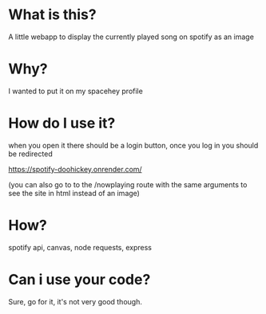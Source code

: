 # What is this?
A little webapp to display the currently played song on spotify as an image

# Why?
I wanted to put it on my spacehey profile

# How do I use it? 
when you open it there should be a login button, once you log in you should be redirected 

https://spotify-doohickey.onrender.com/

(you can also go to to the /nowplaying route with the same arguments to see the site in html instead of an image)

# How?
spotify api, canvas, node requests, express

# Can i use your code?
Sure, go for it, it's not very good though.
